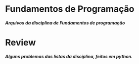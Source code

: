 # **Fundamentos de Programação**

##### *Arquivos da disciplina de Fundamentos de programação*

# **Review**

##### *Alguns problemas das listas da disciplina, feitos em python.*
